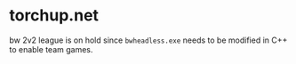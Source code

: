 # torchup.net
bw 2v2 league is on hold since `bwheadless.exe` needs to be modified in C++ to enable team games.
